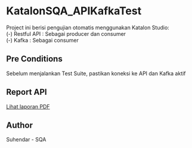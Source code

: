 # KatalonSQA_APIKafkaTest

Project ini berisi pengujian otomatis menggunakan Katalon Studio:  
(-) Restful API : Sebagai producer dan consumer  
(-) Kafka : Sebagai consumer

## Pre Conditions
Sebelum menjalankan Test Suite, pastikan koneksi ke API dan Kafka aktif

## Report API
<a href="Reports/20250924_172200/API_Suite/20250924_172200/20250924_172200.pdf" download>
Lihat laporan PDF
</a>




## Author
Suhendar - SQA

